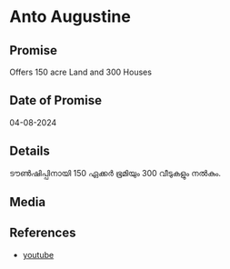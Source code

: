 # Anto Augustine

## Promise

Offers 150 acre Land and 300 Houses

## Date of Promise

04-08-2024

## Details

ടൗണ്‍ഷിപ്പിനായി 150 ഏക്കര്‍ ഭൂമിയും 300 വീടുകളും നൽകും.

## Media

## References

- [youtube](https://www.youtube.com/watch?v=Cm9Y-Z2dSNI)
